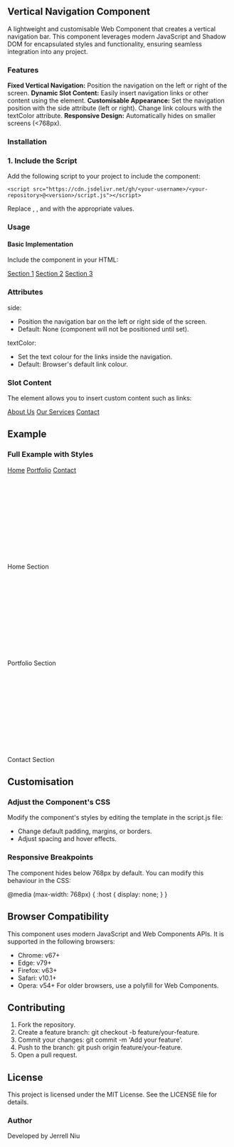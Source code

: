 ## Vertical Navigation Component
A lightweight and customisable Web Component that creates a vertical navigation bar. This component leverages modern JavaScript and Shadow DOM for encapsulated styles and functionality, ensuring seamless integration into any project.

### Features
**Fixed Vertical Navigation:** Position the navigation on the left or right of the screen.
**Dynamic Slot Content:** Easily insert navigation links or other content using the <slot> element.
**Customisable Appearance:**
Set the navigation position with the side attribute (left or right).
Change link colours with the textColor attribute.
**Responsive Design:** Automatically hides on smaller screens (<768px).
### Installation
### 1. Include the Script
Add the following script to your project to include the component:

    <script src="https://cdn.jsdelivr.net/gh/<your-username>/<your-repository>@<version>/script.js"></script>
    
Replace <your-username>, <your-repository>, and <version> with the appropriate values.

### Usage
#### Basic Implementation
Include the <vertical-nav> component in your HTML:

<vertical-nav side="left" textColor="blue">
  <a href="#section1">Section 1</a>
  <a href="#section2">Section 2</a>
  <a href="#section3">Section 3</a>
</vertical-nav>

### Attributes
side:
* Position the navigation bar on the left or right side of the screen.
* Default: None (component will not be positioned until set).

textColor:
* Set the text colour for the links inside the navigation.
* Default: Browser's default link colour.

### Slot Content
The <slot> element allows you to insert custom content such as links:

<vertical-nav side="right" textColor="red">
  <a href="#about">About Us</a>
  <a href="#services">Our Services</a>
  <a href="#contact">Contact</a>
</vertical-nav>

## Example
### Full Example with Styles

<!DOCTYPE html>
<html lang="en">
<head>
  <meta charset="UTF-8">
  <meta name="viewport" content="width=device-width, initial-scale=1.0">
  <script src="https://cdn.jsdelivr.net/gh/<your-username>/<your-repository>@<version>/script.js"></script>
  <title>Vertical Navigation Example</title>
</head>
<body>
  <vertical-nav side="left" textColor="green">
    <a href="#home">Home</a>
    <a href="#portfolio">Portfolio</a>
    <a href="#contact">Contact</a>
  </vertical-nav>
  
  <div id="home" style="margin-top: 200px;">Home Section</div>
  <div id="portfolio" style="margin-top: 200px;">Portfolio Section</div>
  <div id="contact" style="margin-top: 200px;">Contact Section</div>
</body>
</html>

## Customisation
### Adjust the Component's CSS
Modify the component's styles by editing the template in the script.js file:
* Change default padding, margins, or borders.
* Adjust spacing and hover effects.
### Responsive Breakpoints
The component hides below 768px by default. You can modify this behaviour in the CSS:


@media (max-width: 768px) {
  :host {
    display: none;
  }
}
## Browser Compatibility
This component uses modern JavaScript and Web Components APIs. It is supported in the following browsers:
* Chrome: v67+
* Edge: v79+
* Firefox: v63+
* Safari: v10.1+
* Opera: v54+
For older browsers, use a polyfill for Web Components.

## Contributing
1. Fork the repository.
2. Create a feature branch: git checkout -b feature/your-feature.
3. Commit your changes: git commit -m 'Add your feature'.
4. Push to the branch: git push origin feature/your-feature.
5. Open a pull request.

## License
This project is licensed under the MIT License. See the LICENSE file for details.

### Author ###
Developed by Jerrell Niu
